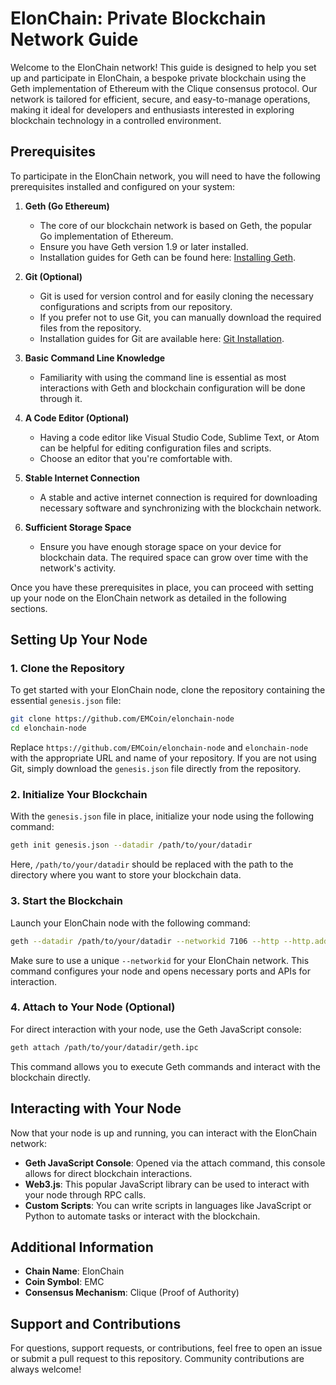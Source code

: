 # ElonChain: Private Blockchain Network Guide

Welcome to the ElonChain network! This guide is designed to help you set up and participate in ElonChain, a bespoke private blockchain using the Geth implementation of Ethereum with the Clique consensus protocol. Our network is tailored for efficient, secure, and easy-to-manage operations, making it ideal for developers and enthusiasts interested in exploring blockchain technology in a controlled environment.

## Prerequisites

To participate in the ElonChain network, you will need to have the following prerequisites installed and configured on your system:

1. **Geth (Go Ethereum)**
   - The core of our blockchain network is based on Geth, the popular Go implementation of Ethereum.
   - Ensure you have Geth version 1.9 or later installed.
   - Installation guides for Geth can be found here: [Installing Geth](https://geth.ethereum.org/docs/install-and-build/installing-geth).

2. **Git (Optional)**
   - Git is used for version control and for easily cloning the necessary configurations and scripts from our repository.
   - If you prefer not to use Git, you can manually download the required files from the repository.
   - Installation guides for Git are available here: [Git Installation](https://git-scm.com/book/en/v2/Getting-Started-Installing-Git).

3. **Basic Command Line Knowledge**
   - Familiarity with using the command line is essential as most interactions with Geth and blockchain configuration will be done through it.

4. **A Code Editor (Optional)**
   - Having a code editor like Visual Studio Code, Sublime Text, or Atom can be helpful for editing configuration files and scripts.
   - Choose an editor that you're comfortable with.

5. **Stable Internet Connection**
   - A stable and active internet connection is required for downloading necessary software and synchronizing with the blockchain network.

6. **Sufficient Storage Space**
   - Ensure you have enough storage space on your device for blockchain data. The required space can grow over time with the network's activity.

Once you have these prerequisites in place, you can proceed with setting up your node on the ElonChain network as detailed in the following sections.

## Setting Up Your Node

### 1. Clone the Repository

To get started with your ElonChain node, clone the repository containing the essential `genesis.json` file:

```bash
git clone https://github.com/EMCoin/elonchain-node
cd elonchain-node
```

Replace `https://github.com/EMCoin/elonchain-node` and `elonchain-node` with the appropriate URL and name of your repository. If you are not using Git, simply download the `genesis.json` file directly from the repository.

### 2. Initialize Your Blockchain

With the `genesis.json` file in place, initialize your node using the following command:

```bash
geth init genesis.json --datadir /path/to/your/datadir
```

Here, `/path/to/your/datadir` should be replaced with the path to the directory where you want to store your blockchain data.

### 3. Start the Blockchain

Launch your ElonChain node with the following command:

```bash
geth --datadir /path/to/your/datadir --networkid 7106 --http --http.addr "0.0.0.0" --http.port 8545 --http.corsdomain "*" --http.api "admin,eth,debug,miner,net,txpool,personal,web3" --port 30303 --nodiscover --verbosity 3 --nat "any"
```

Make sure to use a unique `--networkid` for your ElonChain network. This command configures your node and opens necessary ports and APIs for interaction.

### 4. Attach to Your Node (Optional)

For direct interaction with your node, use the Geth JavaScript console:

```bash
geth attach /path/to/your/datadir/geth.ipc
```

This command allows you to execute Geth commands and interact with the blockchain directly.

## Interacting with Your Node

Now that your node is up and running, you can interact with the ElonChain network:

- **Geth JavaScript Console**: Opened via the attach command, this console allows for direct blockchain interactions.
- **Web3.js**: This popular JavaScript library can be used to interact with your node through RPC calls.
- **Custom Scripts**: You can write scripts in languages like JavaScript or Python to automate tasks or interact with the blockchain.

## Additional Information

- **Chain Name**: ElonChain
- **Coin Symbol**: EMC
- **Consensus Mechanism**: Clique (Proof of Authority)

## Support and Contributions

For questions, support requests, or contributions, feel free to open an issue or submit a pull request to this repository. Community contributions are always welcome!

